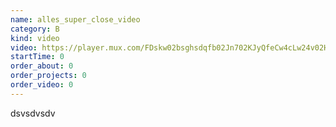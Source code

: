 ```yaml
---
name: alles_super_close_video
category: B
kind: video
video: https://player.mux.com/FDskw02bsghsdqfb02Jn702KJyQfeCw4cLw24v02HYD3gF8?metadata-video-title=JR00000907&video-title=JR00000907
startTime: 0
order_about: 0
order_projects: 0
order_video: 0
---
```

dsvsdvsdv